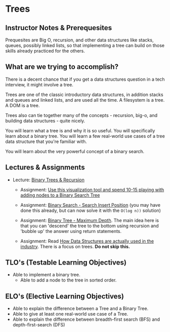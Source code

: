 # Trees

## Instructor Notes & Prerequesites

Prequesites are Big O, recursion, and other data structures like stacks, queues, possibly linked lists, so that implementing a tree can build on those skills already practiced for the others.

## What are we trying to accomplish?

There is a decent chance that if you get a data structures question in a tech interview, it might involve a tree.

Trees are one of the classic introductory data structures, in addition stacks and queues and linked lists, and are used all the time. A filesystem is a tree. A DOM is a tree.

Trees also can tie together many of the concepts - recursion, big-o, and building data structures - quite nicely.

You will learn what a tree is and why it is so useful. You will specifically learn about a binary tree. You will learn a few real-world use cases of a tree data structure that you're familiar with.

You will learn about the very powerful concept of a binary search.

## Lectures & Assignments

- Lecture: [Binary Trees & Recursion](./binary-trees-and-recursion.md)

  - Assignment: [Use this visualization tool and spend 10-15 playing with adding nodes to a Binary Search Tree](https://cmps-people.ok.ubc.ca/ylucet/DS/Algorithms.html)

  - Assignment: [Binary Search - Search Insert Position](https://leetcode.com/problems/search-insert-position/) (you may have done this already, but can now solve it with the `O(log n))` solution)

  - Assignment: [Binary Tree - Maximum Depth](https://leetcode.com/problems/maximum-depth-of-binary-tree/). The main idea here is that you can 'descend' the tree to the bottom using recursion and 'bubble up' the answer using return statements.

  - Assignment: Read [How Data Structures are actually used in the industry](https://blog.pragmaticengineer.com/data-structures-and-algorithms-i-actually-used-day-to-day/amp/). There is a focus on trees. **Do not skip this.**

## TLO's (Testable Learning Objectives)

- Able to implement a binary tree.
  - Able to add a node to the tree in sorted order.

## ELO's (Elective Learning Objectives)

- Able to explain the difference between a Tree and a Binary Tree.
- Able to give at least one real-world use case of a Tree.
- Able to explain the difference between breadth-first search (BFS) and depth-first-search (DFS)
